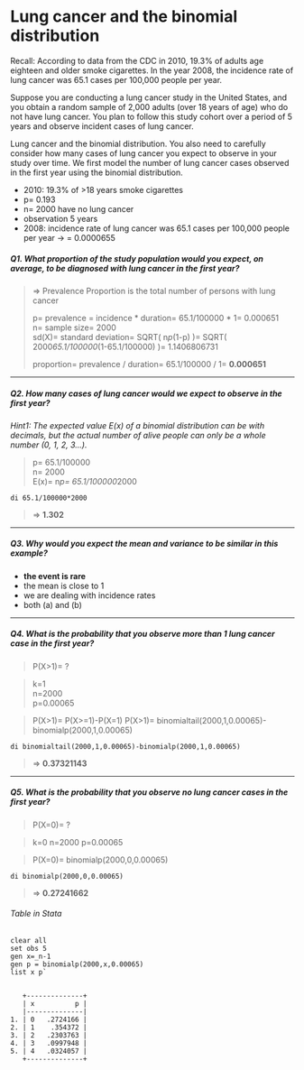 # Lung cancer and the binomial distribution

Recall: According to data from the CDC in 2010, 19.3% of adults age eighteen and older smoke cigarettes. In the year 2008, the incidence rate of lung cancer was 65.1 cases per 100,000 people per year.

Suppose you are conducting a lung cancer study in the United States, and you obtain a random sample of 2,000 adults (over 18 years of age) who do not have lung cancer. You plan to follow this study cohort over a period of 5 years and observe incident cases of lung cancer.

Lung cancer and the binomial distribution. You also need to carefully consider how many cases of lung cancer you expect to observe in your study over time. We first model the number of lung cancer cases observed in the first year using the binomial distribution.

- 2010: 19.3% of >18 years smoke cigarettes
- p= 0.193
- n= 2000 have no lung cancer
- observation 5 years
- 2008: incidence rate of lung cancer was 65.1 cases per 100,000 people per year -> = 0.0000655

##### Q1. What proportion of the study population would you expect, on average, to be diagnosed with lung cancer in the first year? #####
	   
>	=> Prevalence Proportion is the total number of persons with lung cancer  
>
>	p= prevalence = incidence * duration= 65.1/100000 * 1= 0.000651  
>	n= sample size= 2000  
>	sd(X)= standard deviation= SQRT( n*p*(1-p) )= SQRT( 2000*65.1/100000*(1-65.1/100000) )= 1.1406806731  
>
>	proportion= prevalence / duration= 65.1/100000 / 1= **0.000651**

* * *

##### Q2. How many cases of lung cancer would we expect to observe in the first year? #####
*Hint1: The expected value E(x) of a binomial distribution can be with decimals, but the actual number of alive people can only be a whole number (0, 1, 2, 3...).*   
	   
>	p= 65.1/100000  
>	n= 2000  
>	E(x)= n*p= 65.1/100000*2000  

	di 65.1/100000*2000  

>	=> **1.302**

* * *

##### Q3. Why would you expect the mean and variance to be similar in this example? #####
- **the event is rare**
- the mean is close to 1 
- we are dealing with incidence rates 
- both (a) and (b)

* * *

##### Q4. What is the probability that you observe more than 1 lung cancer case in the first year? #####

>	P(X>1)= ?

>	k=1  
>	n=2000  
>	p=0.00065  

>	P(X>1)= P(X>=1)-P(X=1)
>	P(X>1)= binomialtail(2000,1,0.00065)-binomialp(2000,1,0.00065)

	di binomialtail(2000,1,0.00065)-binomialp(2000,1,0.00065)

>	=> **0.37321143**

* * *

##### Q5. What is the probability that you observe no lung cancer cases in the first year? #####

>	P(X=0)= ?

>	k=0
>	n=2000
>	p=0.00065

>	P(X=0)= binomialp(2000,0,0.00065)

	di binomialp(2000,0,0.00065)

>	=> **0.27241662**

###### Table in Stata ######

	clear all
	set obs 5
	gen x=_n-1
	gen p = binomialp(2000,x,0.00065)
	list x p`


	   +--------------+  
	   | x          p |  
	   |--------------|  
	1. | 0   .2724166 |  
	2. | 1    .354372 |  
	3. | 2   .2303763 |  
	4. | 3   .0997948 |  
	5. | 4   .0324057 |  
	   +--------------+



